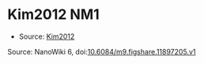 <a name="material" />

# Kim2012 NM1
<script type="application/ld+json">
  {
    "@context": "https://schema.org/",
    "@type": "ChemicalSubstance",
    "@id": "https://egonw.github.io/nanowiki/nanowiki139.html#material",
    "http://purl.org/dc/terms/conformsTo":
      {
        "@type": "CreativeWork",
        "@id": "https://bioschemas.org/profiles/ChemicalSubstance/0.4-RELEASE/"
      },
    "identfier": "139",
    "name": "Kim2012 NM1",
    "url": "https://egonw.github.io/nanowiki/nanowiki139.html#material",
    "sameAs": "http://127.0.0.1/mediawiki/index.php/Special:URIResolver/Kim2012_NM1"
  }
</script>


* Source: [Kim2012](Kim2012.md)


Source: NanoWiki 6, doi:[10.6084/m9.figshare.11897205.v1](https://doi.org/10.6084/m9.figshare.11897205.v1)
